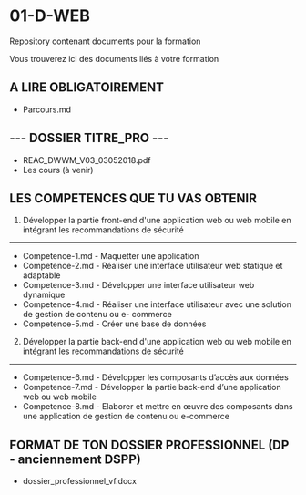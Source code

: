# 01-D-WEB
Repository contenant documents pour la formation

Vous trouverez ici des documents liés à votre formation

A LIRE OBLIGATOIREMENT
-----------------------

- Parcours.md 


--- DOSSIER TITRE_PRO  ---
--------------------------

- REAC_DWWM_V03_03052018.pdf
- Les cours (à venir)


LES COMPETENCES QUE TU VAS OBTENIR
-----------------------------------

1. Développer la partie front-end d'une application web ou web mobile en intégrant les recommandations de sécurité
---------------------------------------

- Competence-1.md - Maquetter une application
- Competence-2.md - Réaliser une interface utilisateur web statique et adaptable
- Competence-3.md - Développer une interface utilisateur web dynamique
- Competence-4.md - Réaliser une interface utilisateur avec une solution de gestion de contenu ou e- commerce
- Competence-5.md - Créer une base de données

2. Développer la partie back-end d'une application web ou web mobile en intégrant les recommandations de sécurité
----------------------------------------

- Competence-6.md - Développer les composants d’accès aux données
- Competence-7.md - Développer la partie back-end d’une application web ou web mobile
- Competence-8.md - Elaborer et mettre en œuvre des composants dans une application de gestion de contenu ou e-commerce



FORMAT DE TON DOSSIER PROFESSIONNEL (DP - anciennement DSPP)
-------------------------------------------------------------

- dossier_professionnel_vf.docx

